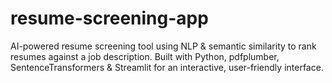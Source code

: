 # resume-screening-app
AI-powered resume screening tool using NLP &amp; semantic similarity to rank resumes against a job description. Built with Python, pdfplumber, SentenceTransformers &amp; Streamlit for an interactive, user-friendly interface.
